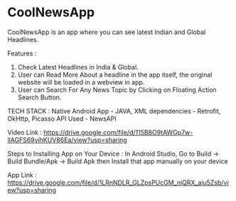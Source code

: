 # CoolNewsApp
CoolNewsApp is an app where you can see latest Indian and Global Headlines.

Features :
1. Check Latest Headlines in India & Global.
2. User can Read More About a headline in the app itself, the original website will be loaded in a webview in app.
3. User can Search For Any News Topic by Clicking on Floating Action Search Button.

TECH STACK :
Native Android App - JAVA, XML
dependencies - Retrofit, OkHttp, Picasso
API Used - NewsAPI

Video Link : https://drive.google.com/file/d/115B8O9tAWGp7w-llAGFS69vihKUV86Ea/view?usp=sharing

Steps to Installing App on Your Device : In Android Studio, Go to Build -> Build Bundle/Apk -> Build Apk then Install that app manually on your device

App Link : https://drive.google.com/file/d/1LRnNDLR_GLZpsPUcGM_niQRX_aiu5Zsb/view?usp=sharing
